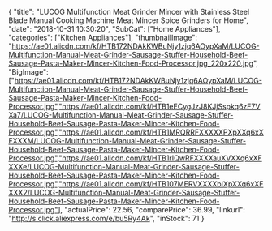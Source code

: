 {
	"title": "LUCOG Multifunction Meat Grinder Mincer with Stainless Steel Blade Manual Cooking Machine Meat Mincer Spice Grinders for Home",
	"date": "2018-10-31 10:30:20",
	"SubCat": ["Home Appliances"],
	"categories": ["Kitchen Appliances"],
	"thumbnailImage": "https://ae01.alicdn.com/kf/HTB172NDAkKWBuNjy1zjq6AOypXaM/LUCOG-Multifunction-Manual-Meat-Grinder-Sausage-Stuffer-Household-Beef-Sausage-Pasta-Maker-Mincer-Kitchen-Food-Processor.jpg_220x220.jpg",
	"BigImage": ["https://ae01.alicdn.com/kf/HTB172NDAkKWBuNjy1zjq6AOypXaM/LUCOG-Multifunction-Manual-Meat-Grinder-Sausage-Stuffer-Household-Beef-Sausage-Pasta-Maker-Mincer-Kitchen-Food-Processor.jpg","https://ae01.alicdn.com/kf/HTB1eECygJzJ8KJjSspkq6zF7VXa7/LUCOG-Multifunction-Manual-Meat-Grinder-Sausage-Stuffer-Household-Beef-Sausage-Pasta-Maker-Mincer-Kitchen-Food-Processor.jpg","https://ae01.alicdn.com/kf/HTB1MRQRRFXXXXXPXpXXq6xXFXXXM/LUCOG-Multifunction-Manual-Meat-Grinder-Sausage-Stuffer-Household-Beef-Sausage-Pasta-Maker-Mincer-Kitchen-Food-Processor.jpg","https://ae01.alicdn.com/kf/HTB1rIQwRFXXXXauXVXXq6xXFXXXe/LUCOG-Multifunction-Manual-Meat-Grinder-Sausage-Stuffer-Household-Beef-Sausage-Pasta-Maker-Mincer-Kitchen-Food-Processor.jpg","https://ae01.alicdn.com/kf/HTB107MERVXXXXbIXpXXq6xXFXXX2/LUCOG-Multifunction-Manual-Meat-Grinder-Sausage-Stuffer-Household-Beef-Sausage-Pasta-Maker-Mincer-Kitchen-Food-Processor.jpg"],
	"actualPrice": 22.56,
	"comparePrice": 36.99,
	"linkurl": "http://s.click.aliexpress.com/e/bu5Ry4Ak",
	"inStock": 71
}
